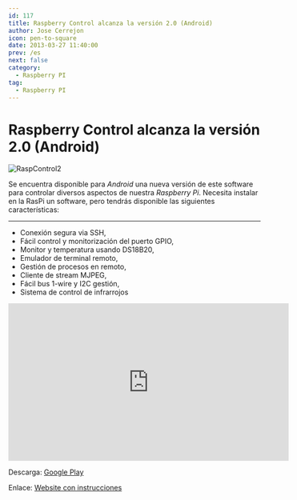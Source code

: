 ```yaml
---
id: 117
title: Raspberry Control alcanza la versión 2.0 (Android)
author: Jose Cerrejon
icon: pen-to-square
date: 2013-03-27 11:40:00
prev: /es
next: false
category:
  - Raspberry PI
tag:
  - Raspberry PI
---
```


# Raspberry Control alcanza la versión 2.0 (Android)

![RaspControl2](/images/raspberry_control_2.jpg)

Se encuentra disponible para *Android* una nueva versión de este software para controlar diversos aspectos de nuestra *Raspberry Pi*. Necesita instalar en la RasPi un software, pero tendrás disponible las siguientes características:

- - -

* Conexión segura via SSH,
* Fácil control y monitorización del puerto GPIO,
* Monitor y temperatura usando DS18B20,
* Emulador de terminal remoto,
* Gestión de procesos en remoto,
* Cliente de stream MJPEG,
* Fácil bus 1-wire y I2C gestión,
* Sistema de control de infrarrojos

<iframe width="560" height="315" src="http://www.youtube.com/embed/CQX_3g62is4" frameborder="0" allowfullscreen></iframe>


Descarga: [Google Play](https://play.google.com/store/apps/details?id=com.skalski.raspberry.control)

Enlace: [Website con instrucciones](http://lukasz-skalski.com/index.php/projekty-inne/raspberry-control-control-raspberry-pi-with-your-android-device.html)